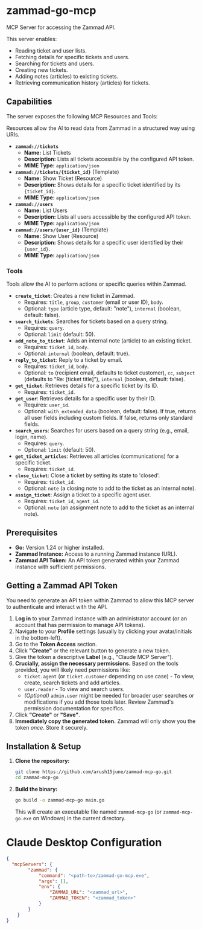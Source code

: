 # zammad-go-mcp

MCP Server for accessing the Zammad API. 

This server enables:

- Reading ticket and user lists.
- Fetching details for specific tickets and users.
- Searching for tickets and users.
- Creating new tickets.
- Adding notes (articles) to existing tickets.
- Retrieving communication history (articles) for tickets.

## Capabilities

The server exposes the following MCP Resources and Tools:

Resources allow the AI to read data from Zammad in a structured way using URIs.

*   **`zammad://tickets`**
    *   **Name:** List Tickets
    *   **Description:** Lists all tickets accessible by the configured API token.
    *   **MIME Type:** `application/json`
*   **`zammad://tickets/{ticket_id}`** (Template)
    *   **Name:** Show Ticket (Resource)
    *   **Description:** Shows details for a specific ticket identified by its `{ticket_id}`.
    *   **MIME Type:** `application/json`
*   **`zammad://users`**
    *   **Name:** List Users
    *   **Description:** Lists all users accessible by the configured API token.
    *   **MIME Type:** `application/json`
*   **`zammad://users/{user_id}`** (Template)
    *   **Name:** Show User (Resource)
    *   **Description:** Shows details for a specific user identified by their `{user_id}`.
    *   **MIME Type:** `application/json`

### Tools

Tools allow the AI to perform actions or specific queries within Zammad.

*   **`create_ticket`**: Creates a new ticket in Zammad.
    *   Requires: `title`, `group`, `customer` (email or user ID), `body`.
    *   Optional: `type` (article type, default: "note"), `internal` (boolean, default: false).
*   **`search_tickets`**: Searches for tickets based on a query string.
    *   Requires: `query`.
    *   Optional: `limit` (default: 50).
*   **`add_note_to_ticket`**: Adds an internal note (article) to an existing ticket.
    *   Requires: `ticket_id`, `body`.
    *   Optional: `internal` (boolean, default: true).
*   **`reply_to_ticket`**: Reply to a ticket by email.
    *   Requires: `ticket_id`, `body`.
    *   Optional: `to` (recipient email, defaults to ticket customer), `cc`, `subject` (defaults to "Re: [ticket title]"), `internal` (boolean, default: false).
*   **`get_ticket`**: Retrieves details for a specific ticket by its ID.
    *   Requires: `ticket_id`.
*   **`get_user`**: Retrieves details for a specific user by their ID.
    *   Requires: `user_id`.
    *   Optional: `with_extended_data` (boolean, default: false). If true, returns all user fields including custom fields. If false, returns only standard fields.
*   **`search_users`**: Searches for users based on a query string (e.g., email, login, name).
    *   Requires: `query`.
    *   Optional: `limit` (default: 50).
*   **`get_ticket_articles`**: Retrieves all articles (communications) for a specific ticket.
    *   Requires: `ticket_id`.
*   **`close_ticket`**: Close a ticket by setting its state to 'closed'.
    *   Requires: `ticket_id`.
    *   Optional: `note` (a closing note to add to the ticket as an internal note).
*   **`assign_ticket`**: Assign a ticket to a specific agent user.
    *   Requires: `ticket_id`, `agent_id`.
    *   Optional: `note` (an assignment note to add to the ticket as an internal note).

## Prerequisites

*   **Go:** Version 1.24 or higher installed.
*   **Zammad Instance:** Access to a running Zammad instance (URL).
*   **Zammad API Token:** An API token generated within your Zammad instance with sufficient permissions.

## Getting a Zammad API Token

You need to generate an API token within Zammad to allow this MCP server to authenticate and interact with the API.

1.  **Log in** to your Zammad instance with an administrator account (or an account that has permission to manage API tokens).
2.  Navigate to your **Profile** settings (usually by clicking your avatar/initials in the bottom-left).
3.  Go to the **Token Access** section.
4.  Click **"Create"** or the relevant button to generate a new token.
5.  Give the token a descriptive **Label** (e.g., "Claude MCP Server").
6.  **Crucially, assign the necessary permissions.** Based on the tools provided, you will likely need permissions like:
    *   `ticket.agent` (or `ticket.customer` depending on use case) - To view, create, search tickets and add articles.
    *   `user.reader` - To view and search users.
    *   *(Optional)* `admin.user` might be needed for broader user searches or modifications if you add those tools later. Review Zammad's permission documentation for specifics.
7.  Click **"Create"** or **"Save"**.
8.  **Immediately copy the generated token.** Zammad will only show you the token *once*. Store it securely.

## Installation & Setup

1.  **Clone the repository:**
    ```bash
    git clone https://github.com/arush15june/zammad-mcp-go.git
    cd zammad-mcp-go
    ```

2.  **Build the binary:**
    ```bash
    go build -o zammad-mcp-go main.go
    ```
    
    This will create an executable file named `zammad-mcp-go` (or `zammad-mcp-go.exe` on Windows) in the current directory.


# Claude Desktop Configuration

```json
{
  "mcpServers": {
        "zammad": {
            "command": "<path-to>/zammad-go-mcp.exe",
            "args": [],
            "env": {
                "ZAMMAD_URL": "<zammad_url>",
                "ZAMMAD_TOKEN": "<zammad_token>"
            }
        }
    }
}
```